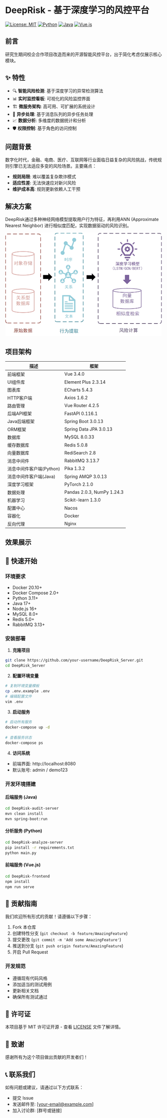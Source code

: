 # DeepRisk - 基于深度学习的风控平台

[![License: MIT](https://img.shields.io/badge/License-MIT-yellow.svg)](https://opensource.org/licenses/MIT)
[![Python](https://img.shields.io/badge/Python-3.11-blue.svg)](https://www.python.org/)
[![Java](https://img.shields.io/badge/Java-17-orange.svg)](https://openjdk.org/)
[![Vue.js](https://img.shields.io/badge/Vue.js-3.x-green.svg)](https://vuejs.org/)

## 前言

研究生期间校企合作项目改造而来的开源智能风控平台，出于简化考虑仅展示核心模块。

## ✨ 特性

- 🔍 **智能风险检测**: 基于深度学习的异常检测算法
- 📊 **实时监控看板**: 可视化的风险监控界面
- 🏗️ **微服务架构**: 高可用、可扩展的系统设计
- 🔄 **异步处理**: 基于消息队列的异步任务处理
- 📈 **数据分析**: 多维度的数据统计和分析
- 🛡️ **权限控制**: 基于角色的访问控制

## 问题背景

数字化时代，金融、电商、医疗、互联网等行业面临日益复杂的风险挑战，传统规则引擎已无法适应多变的风险场景。主要痛点：

- **规则局限**: 难以覆盖复杂欺诈模式
- **适应性差**: 无法快速应对新兴风险
- **维护成本高**: 规则更新依赖人工干预

## 解决方案

DeepRisk通过多种神经网络模型提取用户行为特征，再利用ANN (Approximate Nearest Neighbor) 进行相似度匹配，实现数据驱动的风险识别。

![解决方案架构图](./解决方案.jpg)

## 项目架构

| 描述 | 框架 |
|---------|----------|
| 前端框架 | Vue 3.4.0 |
| UI组件库 | Element Plus 2.3.14 |
| 图表库 | ECharts 5.4.3 |
| HTTP客户端 | Axios 1.6.2 |
| 路由管理 | Vue Router 4.2.5 |
| 后端API框架 | FastAPI 0.116.1 |
| Java后端框架 | Spring Boot 3.0.13 |
| ORM框架 | Spring Data JPA 3.0.13 |
| 数据库 | MySQL 8.0.33 |
| 缓存数据库 | Redis 5.0.8 |
| 向量数据库 | RediSearch 2.8 |
| 消息中间件 | RabbitMQ 3.13.7 |
| 消息中间件客户端(Python) | Pika 1.3.2 |
| 消息中间件客户端(Java) | Spring AMQP 3.0.13 |
| 深度学习框架 | PyTorch 2.1.0 |
| 数据处理 | Pandas 2.0.3, NumPy 1.24.3 |
| 机器学习 | Scikit-learn 1.3.0 |
| 配置中心 | Nacos  |
| 容器化 | Docker |
| 反向代理 | Nginx |

## 效果展示

## 🚀 快速开始

### 环境要求
- Docker 20.10+
- Docker Compose 2.0+
- Python 3.11+
- Java 17+
- Node.js 16+
- MySQL 8.0+
- Redis 5.0+
- RabbitMQ 3.13+

### 安装部署

1. **克隆项目**
```bash
git clone https://github.com/your-username/DeepRisk_Server.git
cd DeepRisk_Server
```

2. **配置环境变量**
```bash
# 复制环境变量模板
cp .env.example .env
# 编辑配置文件
vim .env
```

3. **启动服务**
```bash
# 启动所有服务
docker-compose up -d

# 查看服务状态
docker-compose ps
```

4. **访问系统**
- 前端界面: http://localhost:8080
- 默认账号: admin / demo123

### 开发环境搭建

#### 后端服务 (Java)
```bash
cd DeepRisk-audit-server
mvn clean install
mvn spring-boot:run
```

#### 分析服务 (Python)
```bash
cd DeepRisk-analyze-server
pip install -r requirements.txt
python main.py
```

#### 前端服务 (Vue.js)
```bash
cd DeepRisk-frontend
npm install
npm run serve
```

## 🤝 贡献指南

我们欢迎所有形式的贡献！请遵循以下步骤：

1. Fork 本仓库
2. 创建特性分支 (`git checkout -b feature/AmazingFeature`)
3. 提交更改 (`git commit -m 'Add some AmazingFeature'`)
4. 推送到分支 (`git push origin feature/AmazingFeature`)
5. 开启 Pull Request

### 开发规范
- 遵循现有代码风格
- 添加适当的测试用例
- 更新相关文档
- 确保所有测试通过

## 📄 许可证

本项目基于 MIT 许可证开源 - 查看 [LICENSE](LICENSE) 文件了解详情。

## 🙏 致谢

感谢所有为这个项目做出贡献的开发者们！

## 📞 联系我们

如有问题或建议，请通过以下方式联系：
- 提交 Issue
- 发送邮件至: [your-email@example.com]
- 加入讨论群: [群号或链接]
